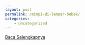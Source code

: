 ```yaml
---
layout: post
permalink: /mimpi-di-lempar-bebek/
categories:
    - Uncategorized
---
```


[Baca Selengkapnya](/04)